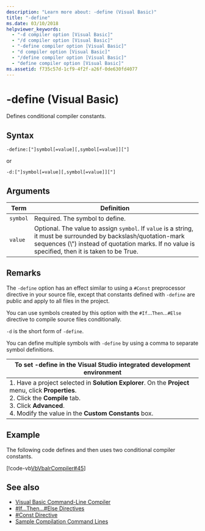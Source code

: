 ```yaml
---
description: "Learn more about: -define (Visual Basic)"
title: "-define"
ms.date: 03/10/2018
helpviewer_keywords: 
  - "-d compiler option [Visual Basic]"
  - "/d compiler option [Visual Basic]"
  - "-define compiler option [Visual Basic]"
  - "d compiler option [Visual Basic]"
  - "/define compiler option [Visual Basic]"
  - "define compiler option [Visual Basic]"
ms.assetid: f735c57d-1cf9-4f2f-a26f-0de630fd4077
---
```

# -define (Visual Basic)

Defines conditional compiler constants.  
  
## Syntax  
  
```console  
-define:["]symbol[=value][,symbol[=value]]["]  
```

or

```console  
-d:["]symbol[=value][,symbol[=value]]["]  
```  
  
## Arguments  
  
|Term|Definition|  
|---|---|  
|`symbol`|Required. The symbol to define.|  
|`value`|Optional. The value to assign `symbol`. If `value` is a string, it must be surrounded by backslash/quotation-mark sequences (\\") instead of quotation marks. If no value is specified, then it is taken to be True.|  
  
## Remarks  

 The `-define` option has an effect similar to using a `#Const` preprocessor directive in your source file, except that constants defined with `-define` are public and apply to all files in the project.  
  
 You can use symbols created by this option with the `#If`...`Then`...`#Else` directive to compile source files conditionally.  
  
 `-d` is the short form of `-define`.  
  
 You can define multiple symbols with `-define` by using a comma to separate symbol definitions.  
  
|To set -define in the Visual Studio integrated development environment|  
|---|  
|1.  Have a project selected in **Solution Explorer**. On the **Project** menu, click **Properties**. <br />2.  Click the **Compile** tab.<br />3.  Click **Advanced**.<br />4.  Modify the value in the **Custom Constants** box.|  
  
## Example  

 The following code defines and then uses two conditional compiler constants.  
  
 [!code-vb[VbVbalrCompiler#45](~/samples/snippets/visualbasic/VS_Snippets_VBCSharp/VbVbalrCompiler/VB/Class1.vb#45)]  
  
## See also

- [Visual Basic Command-Line Compiler](index.md)
- [#If...Then...#Else Directives](../../language-reference/directives/if-then-else-directives.md)
- [#Const Directive](../../language-reference/directives/const-directive.md)
- [Sample Compilation Command Lines](sample-compilation-command-lines.md)
